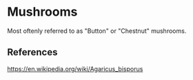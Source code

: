 # Mushrooms

Most oftenly referred to as "Button" or "Chestnut" mushrooms.

## References

https://en.wikipedia.org/wiki/Agaricus_bisporus
